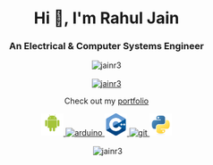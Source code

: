 <h1 align="center">Hi 👋, I'm Rahul Jain</h1>
<h3 align="center">An Electrical & Computer Systems Engineer</h3>

<p align="center"> <img src="https://komarev.com/ghpvc/?username=jainr3" alt="jainr3" /> </p>
<p align="center">
<a href="https://linkedin.com/in/jainr3" target="blank"><img align="center" src="https://cdn.jsdelivr.net/npm/simple-icons@3.0.1/icons/linkedin.svg" alt="jainr3" height="30" width="30" /></a>
</p>

<p align="center">
Check out my <a href="https://jainr3.github.io">portfolio</a>
</p>

<p align="center"> <a href="https://developer.android.com" target="_blank"> <img src="https://raw.githubusercontent.com/devicons/devicon/master/icons/android/android-original-wordmark.svg" alt="android" width="40" height="40"/> </a> <a href="https://www.arduino.cc/" target="_blank"> <img src="https://cdn.worldvectorlogo.com/logos/arduino-1.svg" alt="arduino" width="40" height="40"/> </a> <a href="https://www.w3schools.com/cpp/" target="_blank"> <img src="https://raw.githubusercontent.com/devicons/devicon/master/icons/cplusplus/cplusplus-original.svg" alt="cplusplus" width="40" height="40"/> </a> <a href="https://git-scm.com/" target="_blank"> <img src="https://www.vectorlogo.zone/logos/git-scm/git-scm-icon.svg" alt="git" width="40" height="40"/> </a> <a href="https://www.python.org" target="_blank"> <img src="https://raw.githubusercontent.com/devicons/devicon/master/icons/python/python-original.svg" alt="python" width="40" height="40"/> </a> </p>

<p align = "center">&nbsp;<img align="center" src="https://github-readme-stats.vercel.app/api?username=jainr3&show_icons=true" alt="jainr3" /></p>

